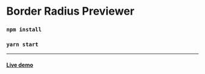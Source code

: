 # Border Radius Previewer

### `npm install`

### `yarn start`

---

#### [Live demo](https://bradius-previewer.netlify.app/)
